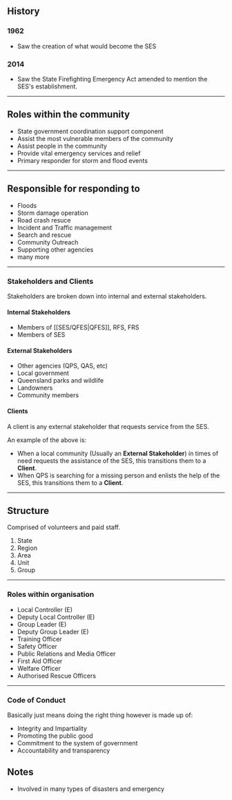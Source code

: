 
## History

### 1962

- Saw the creation of what would become the SES

### 2014

- Saw the State Firefighting Emergency Act amended to mention the SES's establishment.

---
## Roles within the community

- State government coordination support component
- Assist the most vulnerable members of the community
- Assist people in the community
- Provide vital emergency services and relief
- Primary responder for storm and flood events

---
## Responsible for responding to

- Floods
- Storm damage operation
- Road crash resuce
- Incident and Traffic management
- Search and rescue
- Community Outreach
- Supporting other agencies
- many more

---
### Stakeholders and Clients

Stakeholders are broken down into internal and external stakeholders.

#### Internal Stakeholders

- Members of [[SES/QFES|QFES]], RFS, FRS
- Members of SES

#### External Stakeholders

- Other agencies (QPS, QAS, etc)
- Local government
- Queensland parks and wildlife
- Landowners
- Community members

#### Clients

A client is any external stakeholder that requests service from the SES.

An example of the above is:
- When a local community (Usually an **External Stakeholder**) in times of need requests the assistance of the SES, this transitions them to a **Client**.
- When QPS is searching for a missing person and enlists the help of the SES, this transitions them to a **Client**.

---
## Structure

Comprised of volunteers and paid staff.

1) State
2) Region
3) Area
4) Unit
5) Group

---
### Roles within organisation

- Local Controller (E)
- Deputy Local Controller (E)
- Group Leader (E)
- Deputy Group Leader (E)
- Training Officer
- Safety Officer
- Public Relations and Media Officer
- First Aid Officer
- Welfare Officer
- Authorised Rescue Officers

---

### Code of Conduct

Basically just means doing the right thing however is made up of:

- Integrity and Impartiality
- Promoting the public good
- Commitment to the system of government
- Accountability and transparency

## Notes

- Involved in many types of disasters and emergency